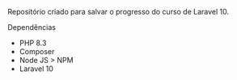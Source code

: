 Repositório criado para salvar o progresso do curso de Laravel 10.

Dependências
- PHP 8.3
- Composer
- Node JS > NPM
- Laravel 10
